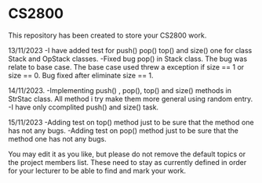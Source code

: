 # CS2800

This repository has been created to store your CS2800 work.

13/11/2023
-I have added test for push() pop() top() and size() one for class Stack and OpStack  classes.
-Fixed bug pop() in Stack class. The bug was relate to base case. The base case used threw a exception if size == 1 or size == 0.
Bug fixed after eliminate size == 1. 


14/11/2023.
-Implementing push() , pop(), top() and size() methods in StrStac class. All method i try make them more general using random entry.
-I have only ccomplited push() and size() task.

15/11/2023
-Adding test on top() method just to be sure that the method one has not any bugs.
-Adding test on pop() method just to be sure that the method one has not any bugs. 




You may edit it as you like, but please do not remove the default topics or the project members list. These need to stay as currently defined in order for your lecturer to be able to find and mark your work.

